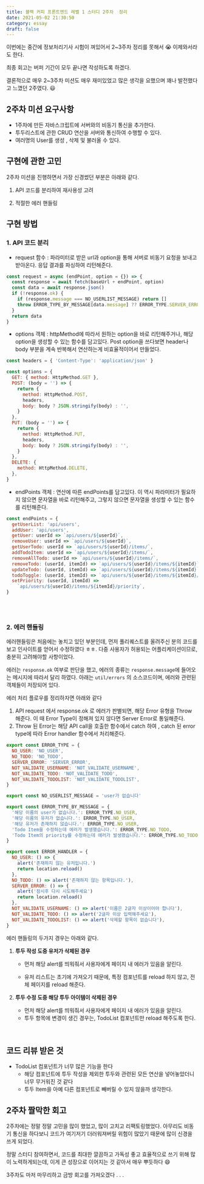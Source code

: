 ```yaml
---
title: 블랙 커피 프론트엔드 레벨 1 스터디 2주차  정리
date: 2021-05-02 21:30:50
category: essay
draft: false
---
```


이번에는 중간에 정보처리기사 시험이 껴있어서 2~3주차 정리를 못해서 :sob: 이제와서라도 한다.

최종 회고는 버퍼 기간이 모두 끝나면 작성하도록 하겠다. <br/>

결론적으로 매우 2~3주차 미션도 매우 재미있었고 많은 생각을 요했으며 꽤나 발전했다고 느꼈던 2주였다. :smiley:

## 2주차 미션 요구사항

- 1주차에 만든 자바스크립트에 서버와의 비동기 통신을 추가한다.
- 투두리스트에 관한 CRUD 연산을 서버와 통신하여 수행할 수 있다.
- 여러명의 User를 생성 , 삭제 및 불러올 수 있다.

## 구현에 관한 고민

2주차 미션을 진행하면서 가장 신경썼던 부분은 아래와 같다.

1. API 코드를 분리하여 재사용성 고려

2. 적절한 에러 핸들링

## 구현 방법

### 1. API 코드 분리

- request 함수 : 파라미터로 받은 url과 option을 통해 서버로 비동기 요청을 보내고 받아온다. 응답 결과를 파싱하여 리턴해준다.

```javascript
const request = async (endPoint, option = {}) => {
  const response = await fetch(baseUrl + endPoint, option)
  const data = await response.json()
  if (!response.ok) {
    if (response.message === NO_USERLIST_MESSAGE) return []
    throw ERROR_TYPE_BY_MESSAGE[data.message] ?? ERROR_TYPE.SERVER_ERROR
  }
  return data
}
```

- options 객체 : httpMethod에 따라서 원하는 option을 바로 리턴해주거나, 해당 option을 생성할 수 있는 함수를 담고있다. Post option을 쓰다보면 header나 body 부분을 계속 반복해서 연산하는게 비효율적이어서 만들었다.

```javascript
const headers = { 'Content-Type': 'application/json' }

const options = {
  GET: { method: HttpMethod.GET },
  POST: (body = '') => {
    return {
      method: HttpMethod.POST,
      headers,
      body: body ? JSON.stringify(body) : '',
    }
  },
  PUT: (body = '') => {
    return {
      method: HttpMethod.PUT,
      headers,
      body: body ? JSON.stringify(body) : '',
    }
  },
  DELETE: {
    method: HttpMethod.DELETE,
  },
}
```

- endPoints 객체 : 연산에 따른 endPoints를 담고있다. 이 역시 파라미터가 필요하지 않으면 문자열을 바로 리턴해주고, 그렇지 않으면 문자열을 생성할 수 있는 함수를 리턴해준다.

```javascript
const endPoints = {
  getUserList: 'api/users',
  addUser: 'api/users',
  getUser: userId => `api/users/${userId}`,
  removeUser: userId => `api/users/${userId}`,
  getUserTodo: userId => `api/users/${userId}/items/`,
  addTodoItem: userId => `api/users/${userId}/items/`,
  removeAllTodo: userId => `api/users/${userId}/items/`,
  removeTodo: (userId, itemId) => `api/users/${userId}/items/${itemId}`,
  updateTodo: (userId, itemId) => `api/users/${userId}/items/${itemId}`,
  todoToggle: (userId, itemId) => `api/users/${userId}/items/${itemId}/toggle`,
  setPriority: (userId, itemId) =>
    `api/users/${userId}/items/${itemId}/priority`,
}
```

<br/>

<br/>

### 2. 에러 핸들링

에러핸들링은 처음에는 놓치고 있던 부분인데, 먼저 풀리퀘스트를 올려주신 분의 코드를 보고 인사이트를 얻어서 수정하였다 ㅎㅎ. 다중 사용자가 허용되는 어플리케이션이므로, 충분히 고려해야할 사항이었다. <br/>

에러는 `response.ok` 여부로 판단을 했고, 에러의 종류는 `response.message`에 들어오는 메시지에 따라서 달리 하였다. 아래는 `util/errors` 의 소스코드이며, 에러와 관련된 객체들이 저장되어 있다.

에러 처리 플로우를 정리하자면 아래와 같다 <br/>

1. API request 에서 response.ok 로 에러가 판별되면, 해당 Error 유형을 Throw 해준다. 이 때 Error Type이 정해져 있지 않다면 Server Error로 통일해준다.
2. Throw 된 Error는 해당 API call을 호출한 함수에서 catch 하여 , catch 된 error type에 따라 Error handler 함수에서 처리해준다.

```javascript
export const ERROR_TYPE = {
  NO_USER: 'NO_USER',
  NO_TODO: 'NO_TODO',
  SERVER_ERROR: 'SERVER_ERROR',
  NOT_VALIDATE_USERNAME: 'NOT_VALIDATE_USERNAME',
  NOT_VALIDATE_TODO: 'NOT_VALIDATE_TODO',
  NOT_VALIDATE_TODOLIST: 'NOT_VALIDATE_TODOLIST',
}

export const NO_USERLIST_MESSAGE = 'user가 없습니다'

export const ERROR_TYPE_BY_MESSAGE = {
  '해당 이름의 user가 없습니다.': ERROR_TYPE.NO_USER,
  '해당 이름의 유저가 없습니다.': ERROR_TYPE.NO_USER,
  '해당 유저가 존재하지 않습니다.': ERROR_TYPE.NO_USER,
  'Todo Item을 수정하는데 에러가 발생했습니다.': ERROR_TYPE.NO_TODO,
  'Todo Item의 priority를 수정하는데 에러가 발생했습니다.': ERROR_TYPE.NO_TODO,
}

export const ERROR_HANDLER = {
  NO_USER: () => {
    alert('존재하지 않는 유저입니다.')
    return location.reload()
  },
  NO_TODO: () => alert('존재하지 않는 항목입니다.'),
  SERVER_ERROR: () => {
    alert('잠시후 다시 시도해주세요')
    return location.reload()
  },
  NOT_VALIDATE_USERNAME: () => alert('이름은 2글자 이상이어야 합니다'),
  NOT_VALIDATE_TODO: () => alert('2글자 이상 입력해주세요'),
  NOT_VALIDATE_TODOLIST: () => alert('삭제할 항목이 없습니다'),
}
```

에러 핸들링의 두가지 경우는 아래와 같다. <br/>

1. **투두 작성 도중 유저가 삭제된 경우**

   - 먼저 해당 alert를 띄워줘서 사용자에게 페이지 내 에러가 있음을 알린다.

   - 유저 리스트는 초기에 가져오기 때문에, 특정 컴포넌트를 reload 하지 않고, 전체 페이지를 reload 해준다.

2. **투두 수정 도중 해당 투두 아이템이 삭제된 경우**

   - 먼저 해당 alert를 띄워줘서 사용자에게 페이지 내 에러가 있음을 알린다.
   - 투두 항목에 변경이 생긴 경우는, TodoList 컴포넌트만 reload 해주도록 한다.

<br/>

## 코드 리뷰 받은 것

- TodoList 컴포넌트가 너무 많은 기능을 한다
  - 해당 컴포넌트에 투두 작성을 제외한 투두와 관련된 모든 연산을 넣어놓았더니 너무 무거워진 것 같다
  - 투두 Item을 아예 다른 컴포넌트로 빼버릴 수 있지 않을까 생각한다.

## 2주차 짤막한 회고

2주차에는 정말 정말 고민을 많이 했었고, 많이 고치고 리팩토링했었다. 아무리도 비동기 통신을 하다보니 코드가 여기저기 더러워져버릴 위험이 많았기 때문에 많이 신경을 쓰게 되었다. <br/>

정말 스터디 참여하면서, 코드를 최대한 깔끔하고 가독성 좋고 효율적으로 쓰기 위해 많이 노력하게되는데, 이게 큰 성장으로 이어지는 것 같아서 매우 뿌듯하다 :smile:

3주차도 마저 마무리하고 금방 회고를 가져오겠다 . . .
